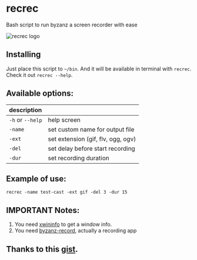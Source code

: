 # recrec
Bash script to run byzanz a screen recorder with ease

<img src="recrec.gif" alt="recrec logo">

## Installing

Just place this script to `~/bin`.
And it will be available in terminal with `recrec`.
Check it out `recrec --help`.

## Available options:

| description          |                                    |
| :------------------- | :------                            |
| `-h` or `--help`     | help screen                        |
| `-name`              | set custom name for output file    |
| `-ext`               | set extension (gif, flv, ogg, ogv) |
| `-del`               | set delay before start recording   |
| `-dur`               | set recording duration             |


## Example of use:

`recrec -name test-cast -ext gif -del 3 -dur 15`

## IMPORTANT Notes:

1. You need [xwininfo](http://manpages.ubuntu.com/manpages/hardy/man1/xwininfo.1.html) to get a window info.
2. You need [byzanz-record](http://manpages.ubuntu.com/manpages/oneiric/man1/byzanz-record.1.html), actually a recording app


## Thanks to this [gist](https://gist.github.com/lucy/3042755).

